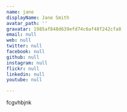 ```yaml
---
name: jane
displayName: Jane Smith
avatar_path: ''
gravatar: 1985af848d639efd74c6af48f242cfa8
email: null
web: null
twitter: null
facebook: null
github: null
instagram: null
flickr: null
linkedin: null
youtube: null

---
```

<p>fcgvhbjnk</p>

